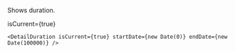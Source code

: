 Shows duration.

isCurrent={true}

    <DetailDuration isCurrent={true} startDate={new Date(0)} endDate={new Date(100000)} />
